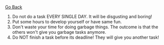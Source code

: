[Go Back](https://github.com/arm-on/plan/blob/main/README.md)

1. Do not do a task EVERY SINGLE DAY. It will be disgusting and boring!
2. Put some hours to develop yourself or have same fun.
3. Don't waste your time for doing garbage things. The outcome is that the others won't give you garbage tasks anymore.
4. Do NOT finish a task before its deadline! They will give you another task!